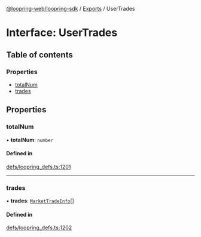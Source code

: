 [@loopring-web/loopring-sdk](../README.md) / [Exports](../modules.md) / UserTrades

# Interface: UserTrades

## Table of contents

### Properties

- [totalNum](UserTrades.md#totalnum)
- [trades](UserTrades.md#trades)

## Properties

### totalNum

• **totalNum**: `number`

#### Defined in

[defs/loopring_defs.ts:1201](https://github.com/Loopring/loopring_sdk/blob/532648f/src/defs/loopring_defs.ts#L1201)

___

### trades

• **trades**: [`MarketTradeInfo`](MarketTradeInfo.md)[]

#### Defined in

[defs/loopring_defs.ts:1202](https://github.com/Loopring/loopring_sdk/blob/532648f/src/defs/loopring_defs.ts#L1202)
